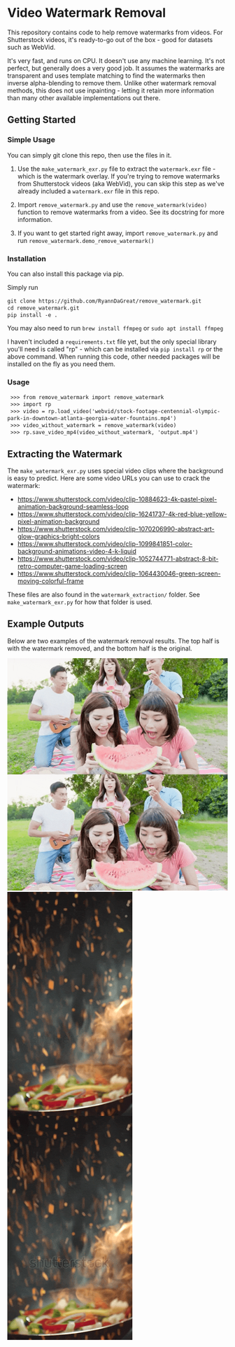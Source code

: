 # Video Watermark Removal

This repository contains code to help remove watermarks from videos. For Shutterstock videos, it's ready-to-go out of the box - good for datasets such as WebVid.

It's very fast, and runs on CPU. It doesn't use any machine learning. It's not perfect, but generally does a very good job. It assumes the watermarks are transparent and uses template matching to find the watermarks then inverse alpha-blending to remove them.
Unlike other watermark removal methods, this does not use inpainting - letting it retain more information than many other available implementations out there.

## Getting Started

### Simple Usage

You can simply git clone this repo, then use the files in it.

1. Use the `make_watermark_exr.py` file to extract the `watermark.exr` file - which is the watermark overlay. If you're trying to remove watermarks from Shutterstock videos (aka WebVid), you can skip this step as we've already included a `watermark.exr` file in this repo.

2. Import `remove_watermark.py` and use the `remove_watermark(video)` function to remove watermarks from a video. See its docstring for more information.

3. If you want to get started right away, import `remove_watermark.py` and run `remove_watermark.demo_remove_watermark()`

### Installation

You can also install this package via pip.

Simply run 
```
git clone https://github.com/RyannDaGreat/remove_watermark.git
cd remove_watermark.git
pip install -e .
```

You may also need to run `brew install ffmpeg` or `sudo apt install ffmpeg`

I haven't included a `requirements.txt` file yet, but the only special library you'll need is called "rp" - which can be installed via `pip install rp` or the above command. When running this code, other needed packages will be installed on the fly as you need them.

### Usage
```
 >>> from remove_watermark import remove_watermark
 >>> import rp
 >>> video = rp.load_video('webvid/stock-footage-centennial-olympic-park-in-downtown-atlanta-georgia-water-fountains.mp4')
 >>> video_without_watermark = remove_watermark(video)
 >>> rp.save_video_mp4(video_without_watermark, 'output.mp4')
```

## Extracting the Watermark

The `make_watermark_exr.py` uses special video clips where the background is easy to predict. Here are some video URLs you can use to crack the watermark:

- https://www.shutterstock.com/video/clip-10884623-4k-pastel-pixel-animation-background-seamless-loop
- https://www.shutterstock.com/video/clip-16241737-4k-red-blue-yellow-pixel-animation-background
- https://www.shutterstock.com/video/clip-1070206990-abstract-art-glow-graphics-bright-colors
- https://www.shutterstock.com/video/clip-1099841851-color-background-animations-video-4-k-liquid
- https://www.shutterstock.com/video/clip-1052744771-abstract-8-bit-retro-computer-game-loading-screen
- https://www.shutterstock.com/video/clip-1064430046-green-screen-moving-colorful-frame

These files are also found in the `watermark_extraction/` folder. See `make_watermark_exr.py` for how that folder is used.

## Example Outputs

Below are two examples of the watermark removal results. The top half is with the watermark removed, and the bottom half is the original.

![Friends Eat Watermelon Happily and Enjoy Go on a Picnic](assets/stock-footage-friends-eat-watermelon-happily-and-enjoy-go-on-a-picnic.gif)
![Closeup of Chef Preparing and Throwing Vegetable Mix on Frying Pan on Fire Preparation Fresh](assets/stock-footage-closeup-of-chef-preparing-and-throwing-vegetable-mix-on-frying-pan-on-fire-preparation-fresh.gif)

